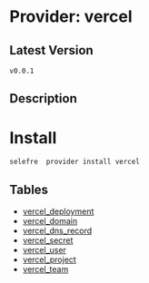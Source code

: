 # Provider: vercel

## Latest Version 

```
v0.0.1
```
## Description 


# Install 

```
selefre  provider install vercel
```


## Tables 

- [vercel_deployment](vercel_deployment.md)
- [vercel_domain](vercel_domain.md)
- [vercel_dns_record](vercel_dns_record.md)
- [vercel_secret](vercel_secret.md)
- [vercel_user](vercel_user.md)
- [vercel_project](vercel_project.md)
- [vercel_team](vercel_team.md)


